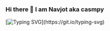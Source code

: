 ### Hi there 👋 I am Navjot aka casmpy  
[![Typing SVG](https://readme-typing-svg.herokuapp.com?color=FFFFFF&lines=...........................)](https://git.io/typing-svg)


